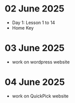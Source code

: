 # 02 June 2025

- Day 1: Lesson 1 to 14 
- Home Key 

# 03 June 2025
- work on wordpress website

# 04 June 2025
- work on QuickPick website
